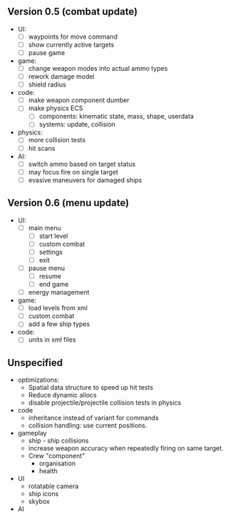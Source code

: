 ## Version 0.5 (combat update)
  * UI:
    - [ ] waypoints for move command
    - [ ] show currently active targets
    - [ ] pause game
  * game:
    - [ ] change weapon modes into actual ammo types
    - [ ] rework damage model
    - [ ] shield radius
  * code:
    - [ ] make weapon component dumber
    - [ ] make physics ECS
      + [ ] components: kinematic state, mass, shape, userdata
      + [ ] systems: update, collision
  * physics:
    - [ ] more collision tests
    - [ ] hit scans
  * AI:
    - [ ] switch ammo based on target status
    - [ ] may focus fire on single target
    - [ ] evasive maneuvers for damaged ships
    
## Version 0.6 (menu update)
  * UI:
    - [ ] main menu
      + [ ] start level
      + [ ] custom combat
      + [ ] settings
      + [ ] exit
    - [ ] pause menu
      + [ ] resume
      + [ ] end game
    - [ ] energy management
  * game:
    - [ ] load levels from xml
    - [ ] custom combat
    - [ ] add a few ship types
  * code:
    - [ ] units in xml files
    
## Unspecified
* optimizations:
  - Spatial data structure to speed up hit tests
  - Reduce dynamic allocs
  - disable projectile/projectile collision tests in physics
* code
  - inheritance instead of variant for commands
  - collision handling: use current positions.
* gameplay
  - ship - ship collisions
  - increase weapon accuracy when repeatedly firing on
    same target.
  - Crew "component"
    + organisation
    + health
* UI
  - rotatable camera
  - ship icons
  - skybox
* AI    